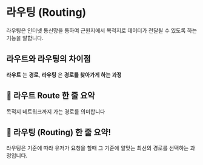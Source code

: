 # 라우팅 (Routing)

라우팅은 인터넷 통신망을 통하여 근원지에서 목적지로 데이터가 전달될 수 있도록 하는 기능을 말합니다.



## 라우트와 라우팅의 차이점

__라우트__ 는 __경로__, __라우팅__ 은 __경로를 찾아가게 하는 과정__


## 📝 라우트 Route 한 줄 요약

목적지 네트워크까지 가는 경로를 의미합니다

## 📝 라우팅 (Routing) 한 줄 요약!

라우팅은 기준에 따라 유저가 요청을 할때 그 기준에 알맞는 최선의 경로를 선택하는 과정입니다.